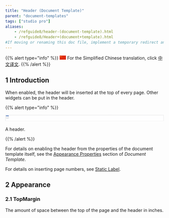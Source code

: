 ```yaml
---
title: "Header (Document Template)"
parent: "document-templates"
tags: ["studio pro"]
aliases:
    - /refguide8/header-(document-template).html
    - /refguide8/Header+(document+template).html
#If moving or renaming this doc file, implement a temporary redirect and let the respective team know they should update the URL in the product. See Mapping to Products for more details.
---
```


{{% alert type="info" %}}
<img src="attachments/chinese-translation/china.png" style="display: inline-block; margin: 0" /> For the Simplified Chinese translation, click [中文译文]().
{{% /alert %}}

## 1 Introduction

When enabled, the header will be inserted at the top of every page. Other widgets can be put in the header.

{{% alert type="info" %}}

![](attachments/document-templates/918236.png)

A header.

{{% /alert %}}

For details on enabling the header from the properties of the document template itself, see the [Appearance Properties](document-template#appearance-properties) section of *Document Template*.

For details on inserting page numbers, see [Static Label](static-label-document-template).

## 2 Appearance

### 2.1 TopMargin

The amount of space between the top of the page and the header in inches.
